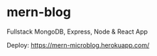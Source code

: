 # mern-blog
Fullstack MongoDB, Express, Node &amp; React App

Deploy: https://mern-microblog.herokuapp.com/
